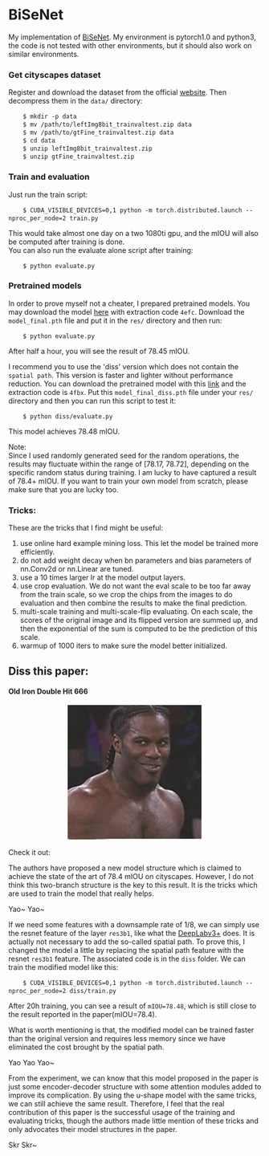 # BiSeNet
My implementation of [BiSeNet](https://arxiv.org/abs/1808.00897). My environment is pytorch1.0 and python3, the code is not tested with other environments, but it should also work on similar environments.


### Get cityscapes dataset
Register and download the dataset from the official [website](https://www.cityscapes-dataset.com/). Then decompress them in the `data/` directory:  
```
    $ mkdir -p data
    $ mv /path/to/leftImg8bit_trainvaltest.zip data
    $ mv /path/to/gtFine_trainvaltest.zip data
    $ cd data
    $ unzip leftImg8bit_trainvaltest.zip
    $ unzip gtFine_trainvaltest.zip
```

### Train and evaluation
Just run the train script: 
```
    $ CUDA_VISIBLE_DEVICES=0,1 python -m torch.distributed.launch --nproc_per_node=2 train.py
```
This would take almost one day on a two 1080ti gpu, and the mIOU will also be computed after training is done.  
You can also run the evaluate alone script after training:  
```
    $ python evaluate.py
```


### Pretrained models
In order to prove myself not a cheater, I prepared pretrained models. You may download the model [here](https://pan.baidu.com/s/1z4z01v8kiqyj0fxUB89KNw) with extraction code `4efc`. Download the `model_final.pth` file and put it in the `res/` directory and then run:
```
    $ python evaluate.py
```
After half a hour, you will see the result of 78.45 mIOU.  

I recommend you to use the 'diss' version which does not contain the `spatial path`. This version is faster and lighter without performance reduction. You can download the pretrained model with this [link](https://pan.baidu.com/s/1wWhYZcABWMceZdmJWF_wxQ) and the extraction code is `4fbx`. Put this `model_final_diss.pth` file under your `res/` directory and then you can run this script to test it:  
```
    $ python diss/evaluate.py
```
This model achieves 78.48 mIOU.  


Note:  
Since I used randomly generated seed for the random operations, the results may fluctuate within the range of [78.17, 78.72], depending on the specific random status during training. I am lucky to have captured a result of 78.4+ mIOU. If you want to train your own model from scratch, please make sure that you are lucky too.



### Tricks:  
These are the tricks that I find might be useful:  
1. use online hard example mining loss. This let the model be trained more efficiently.  
2. do not add weight decay when bn parameters and bias parameters of nn.Conv2d or nn.Linear are tuned.  
3. use a 10 times larger lr at the model output layers.  
4. use crop evaluation. We do not want the eval scale to be too far away from the train scale, so we crop the chips from the images to do evaluation and then combine the results to make the final prediction.  
5. multi-scale training and multi-scale-flip evaluating. On each scale, the scores of the original image and its flipped version are summed up, and then the exponential of the sum is computed to be the prediction of this scale.   
6. warmup of 1000 iters to make sure the model better initialized.   



## Diss this paper:  

#### Old Iron Double Hit 666

<p align='center'>
<img src='pic.jpg'>
</p>

Check it out:  

The authors have proposed a new model structure which is claimed to achieve the state of the art of 78.4 mIOU on cityscapes. However, I do not think this two-branch structure is the key to this result. It is the tricks which are used to train the model that really helps. 

Yao~ Yao~

If we need some features with a downsample rate of 1/8, we can simply use the resnet feature of the layer `res3b1`, like what the [DeepLabv3+](https://arxiv.org/abs/1802.02611) does. It is actually not necessary to add the so-called spatial path. To prove this, I changed the model a little by replacing the spatial path feature with the resnet `res3b1` feature. The associated code is in the `diss` folder. We can train the modified model like this:   
```
    $ CUDA_VISIBLE_DEVICES=0,1 python -m torch.distributed.launch --nproc_per_node=2 diss/train.py
```
After 20h training, you can see a result of `mIOU=78.48`, which is still close to the result reported in the paper(mIOU=78.4).  

What is worth mentioning is that, the modified model can be trained faster than the original version and requires less memory since we have eliminated the cost brought by the spatial path.  

Yao Yao Yao~

From the experiment, we can know that this model proposed in the paper is just some encoder-decoder structure with some attention modules added to improve its complication. By using the u-shape model with the same tricks, we can still achieve the same result. Therefore, I feel that the real contribution of this paper is the successful usage of the training and evaluating tricks, though the authors made little mention of these tricks and only advocates their model structures in the paper.   

Skr Skr~
